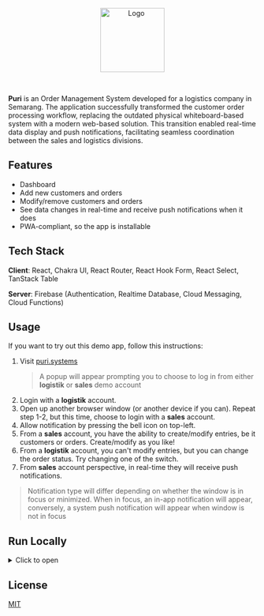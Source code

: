 <p align="center">
  <picture>
    <img
      alt="Logo"
      src="./src/assets/logo.png"
      width="130px"
    />
  </picture>
</p>
<br/>

**Puri** is an Order Management System developed for a logistics company in Semarang. The application successfully transformed the customer order processing workflow, replacing the outdated physical whiteboard-based system with a modern web-based solution. This transition enabled real-time data display and push notifications, facilitating seamless coordination between the sales and logistics divisions.

<!--
Self note:
puri.systems will expire on Sunday 3th of February 2024. When that happens, change to puri.tifan.me
-->

## Features

- Dashboard
- Add new customers and orders
- Modify/remove customers and orders
- See data changes in real-time and receive push notifications when it does
- PWA-compliant, so the app is installable

## Tech Stack

**Client**: React, Chakra UI, React Router, React Hook Form, React Select, TanStack Table

**Server**: Firebase (Authentication, Realtime Database, Cloud Messaging, Cloud Functions)

## Usage

If you want to try out this demo app, follow this instructions:

1. Visit [puri.systems](https://puri.systems)
   > A popup will appear prompting you to choose to log in from either **logistik** or **sales** demo account
2. Login with a **logistik** account.
3. Open up another browser window (or another device if you can). Repeat step 1-2, but this time, choose to login with a **sales** account.
4. Allow notification by pressing the bell icon on top-left.
5. From a **sales** account, you have the ability to create/modify entries, be it customers or orders. Create/modify as you like!
6. From a **logistik** account, you can't modify entries, but you can change the order status. Try changing one of the switch.
7. From **sales** account perspective, in real-time they will receive push notifications.

> Notification type will differ depending on whether the window is in focus or minimized. When in focus, an in-app notification will appear, conversely, a system push notification will appear when window is not in focus

## Run Locally

<details>
<summary>Click to open</summary>
<br/>

Make sure you have these programs installed: Git, Node, Java SDK (for firebase emulator), pnpm

Clone repository

```bash
git clone https://github.com/tifandotme/puri
```

Install dependencies

```bash
pnpm install
```

Run development server

```bash
pnpm run dev
```

Run Firebase Emulator

```bash
pnpm run emulator
```

Access at http://localhost:3000

<!-- Before running a local development server for this project, you need to modify a few things:

### `src/config/firebase.ts`

Provide your own Firebase configuration from **Firebase Console > Project settings > General**

```typescript
const firebaseConfig: FirebaseOptions = {
  apiKey: "API_KEY",
  projectId: "PROJECT_ID",
  authDomain: "AUTH_DOMAIN",
  storageBucket: "STORAGE_BUCKET",
  messagingSenderId: "MESSAGING_ID",
  appId: "APP_ID",
  databaseURL: "DATABASE_URL",
};
```

### `functions/src/config/index.ts`

Provide your own service account key from **Firebase Console > Project settings > Service accounts** in order for Firebase Admin SDK to work.

```typescript
import serviceAccount from "./service-account-key.json";
``` -->

</details>

## License

[MIT](https://github.com/tifandotme/puri/blob/master/LICENSE/)
